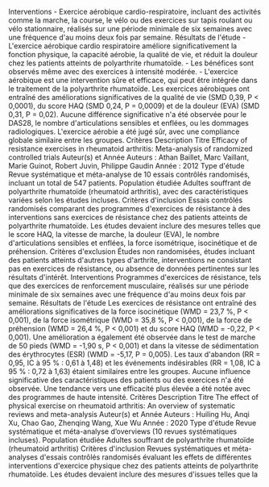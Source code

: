 Interventions - Exercice aérobique cardio-respiratoire, incluant des activités comme la marche, la course, le vélo ou des exercices sur tapis roulant ou vélo stationnaire, réalisés sur une période minimale de six semaines avec une fréquence d'au moins deux fois par semaine. Résultats de l'étude - L'exercice aérobique cardio respiratoire améliore significativement la fonction physique, la capacité aérobie, la qualité de vie, et réduit la douleur chez les patients atteints de polyarthrite rhumatoïde. - Les bénéfices sont observés même avec des exercices à intensité modérée. - L'exercice aérobique est une intervention sûre et efficace, qui peut être intégrée dans le traitement de la polyarthrite rhumatoïde. Les exercices aérobiques ont entraîné des améliorations significatives de la qualité de vie (SMD 0,39, P < 0,0001), du score HAQ (SMD 0,24, P = 0,0009) et de la douleur (EVA) (SMD 0,31, P = 0,02). Aucune différence significative n'a été observée pour le DAS28, le nombre d'articulations sensibles et enflées, ou les dommages radiologiques. L'exercice aérobie a été jugé sûr, avec une compliance globale similaire entre les groupes. Critères Description Titre Efficacy of resistance exercises in rheumatoid arthritis: Meta-analysis of randomized controlled trials Auteur(s) et Année Auteurs : Athan Baillet, Marc Vaillant, Marie Guinot, Robert Juvin, Philippe Gaudin Année : 2012 Type d'étude Revue systématique et méta-analyse de 10 essais contrôlés randomisés, incluant un total de 547 patients. Population étudiée Adultes souffrant de polyarthrite rhumatoïde (rheumatoid arthritis), avec des caractéristiques variées selon les études incluses. Critères d'inclusion Essais contrôlés randomisés comparant des programmes d'exercices de résistance à des interventions sans exercices de résistance chez des patients atteints de polyarthrite rhumatoïde. Les études devaient inclure des mesures telles que le score HAQ, la vitesse de marche, la douleur (EVA), le nombre d'articulations sensibles et enflées, la force isométrique, isocinétique et de préhension. Critères d'exclusion Études non randomisées, études incluant des patients atteints d'autres types d'arthrite, interventions ne consistant pas en exercices de résistance, ou absence de données pertinentes sur les résultats d'intérêt. Interventions Programmes d'exercices de résistance, tels que des exercices de renforcement musculaire, réalisés sur une période minimale de six semaines avec une fréquence d'au moins deux fois par semaine. Résultats de l'étude Les exercices de résistance ont entraîné des améliorations significatives de la force isocinétique (WMD = 23,7 %, P < 0,001), de la force isométrique (WMD = 35,8 %, P < 0,001), de la force de préhension (WMD = 26,4 %, P < 0,001) et du score HAQ (WMD = -0,22, P < 0,001). Une amélioration a également été observée dans le test de marche de 50 pieds (WMD = -1,90 s, P < 0,001) et dans la vitesse de sédimentation des érythrocytes (ESR) (WMD = -5,17, P = 0,005). Les taux d'abandon (RR = 0,95, IC à 95 % : 0,61 à 1,48) et les événements indésirables (RR = 1,08, IC à 95 % : 0,72 à 1,63) étaient similaires entre les groupes. Aucune influence significative des caractéristiques des patients ou des exercices n'a été observée. Une tendance vers une efficacité plus élevée a été notée avec des programmes de haute intensité. Critères Description Titre The effect of physical exercise on rheumatoid arthritis: An overview of systematic reviews and meta-analysis Auteur(s) et Année Auteurs : Huiling Hu, Anqi Xu, Chao Gao, Zhenqing Wang, Xue Wu Année : 2020 Type d'étude Revue systématique et méta-analyse d’overviews (10 revues systématiques incluses). Population étudiée Adultes souffrant de polyarthrite rhumatoïde (rheumatoid arthritis) Critères d'inclusion Revues systématiques et méta-analyses d'essais contrôlés randomisés évaluant les effets de différentes interventions d'exercice physique chez des patients atteints de polyarthrite rhumatoïde. Les études devaient inclure des mesures d'issues telles que la
